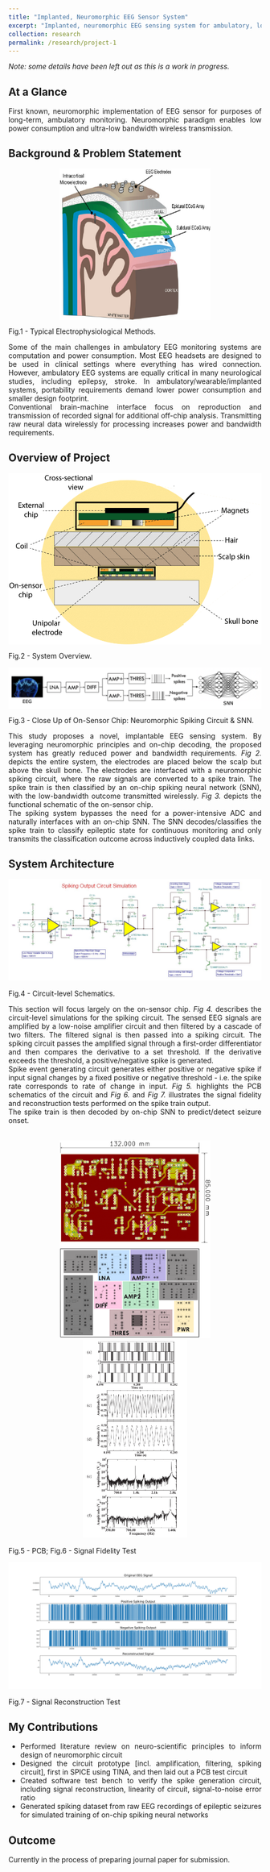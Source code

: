 ```yaml
---
title: "Implanted, Neuromorphic EEG Sensor System"
excerpt: "Implanted, neuromorphic EEG sensing system for ambulatory, long-term epilepsy monitoring.<br/><img src='/images/neuromorphic-eeg-overview.png' width='300'>"
collection: research
permalink: /research/project-1
---
```


<i>Note: some details have been left out as this is a work in progress.</i>

## At a Glance
<div style="text-align: justify">
First known, neuromorphic implementation of EEG sensor for purposes of long-term, ambulatory monitoring. Neuromorphic paradigm enables low power consumption and ultra-low bandwidth wireless transmission.
</div>

## Background & Problem Statement

<p align="center">
  <img src="/images/neural-recording.png" alt="Neural Recording" width="300" height="300" style="vertical-align:middle"/>
  <figcaption>Fig.1 - Typical Electrophysiological Methods.</figcaption>
</p>

<div style="text-align: justify">
Some of the main challenges in ambulatory EEG monitoring systems are computation and power consumption. Most EEG headsets are designed to be used in clinical settings where everything has wired connection. However, ambulatory EEG systems are equally critical in many neurological studies, including epilepsy, stroke. In ambulatory/wearable/implanted systems, portability requirements demand lower power consumption and smaller design footprint.
</div>
<div style="text-align: justify">
Conventional brain-machine interface focus on reproduction and transmission of recorded signal for additional off-chip analysis. Transmitting raw neural data wirelessly for processing increases power and bandwidth requirements. 
</div>

## Overview of Project
<p align="center">
  <img src="/images/neuromorphic-eeg-overview.png" alt="Neuromorphic EEG Sensor System Overview" width="600" style="vertical-align:middle"/>
  <figcaption>Fig.2 - System Overview.</figcaption>
</p>
<p align="center">
  <img src="/images/neuromorphic-eeg-arch.png" alt="Neuromorphic EEG Sensor System Architecture" style="vertical-align:middle"/>
  <figcaption>Fig.3 - Close Up of On-Sensor Chip: Neuromorphic Spiking Circuit & SNN.</figcaption>
</p>

<div style="text-align: justify">
This study proposes a novel, implantable EEG sensing system. By leveraging neuromorphic principles and on-chip decoding, the proposed system has greatly reduced power and bandwidth requirements. <i>Fig 2.</i> depicts the entire system, the electrodes are placed below the scalp but above the skull bone. The electrodes  are interfaced with a neuromorphic spiking circuit, where the raw signals are converted to a spike train. The spike train is then classified by an on-chip spiking neural network (SNN), with the low-bandwidth outcome transmitted wirelessly. <i>Fig 3.</i> depicts the functional schematic of the on-sensor chip.
</div>
<div style="text-align: justify">
The spiking system bypasses the need for a power-intensive ADC and naturally interfaces with an on-chip SNN. The SNN decodes/classifies the spike train to classify epileptic state for continuous monitoring and only transmits the classification outcome across inductively coupled data links.
</div>

## System Architecture

<p align="center">
  <img src="/images/neuromorphic-eeg-circuit-schematics.JPG" alt="Circuit-level Schematics"/>
  <figcaption>Fig.4 - Circuit-level Schematics.</figcaption>
</p>

<div style="text-align: justify">
This section will focus largely on the on-sensor chip. <i>Fig 4.</i> describes the circuit-level simulations for the spiking circuit. The sensed EEG signals are amplified by a low-noise amplifier circuit and then filtered by a cascade of two filters. The filtered signal is then passed into a spiking circuit. The spiking circuit passes the amplified signal through a first-order differentiator and then compares the derivative to a set threshold. If the derivative exceeds the threshold, a positive/negative spike is generated. 
</div>
<div style="text-align: justify">
Spike event generating circuit generates either positive or negative spike if input signal changes by a fixed positive or negative threshold - i.e. the spike rate corresponds to rate of change in input. <i>Fig 5.</i> highlights the PCB schematics of the circuit and <i>Fig 6.</i> and <i>Fig 7.</i> illustrates the signal fidelity and reconstruction tests performed on the spike train output.
</div>
<div style="text-align: justify">
The spike train is then decoded by on-chip SNN to predict/detect seizure onset.
</div>
<br>
<p align="center">
  <img src="/images/neuromorphic-eeg-pcb.png" width="300" />
  <img src="/images/neuromorphic-eeg-signal-fidelity.png" width="208" /> 
  <figcaption>Fig.5 - PCB; Fig.6 - Signal Fidelity Test</figcaption>
</p>
<p align="center">
  <img src="/images/neuromorphic-eeg-signal-reconstruction.png" />
  <figcaption>Fig.7 - Signal Reconstruction Test</figcaption>
</p>

## My Contributions
* <div style="text-align: justify">Performed literature review on neuro-scientific principles to inform design of neuromorphic circuit</div>
* <div style="text-align: justify">Designed the circuit prototype [incl. amplification, filtering, spiking circuit], first in SPICE using TINA, and then laid out a PCB test circuit</div>
* <div style="text-align: justify">Created software test bench to verify the spike generation circuit, including signal reconstruction, linearity of circuit, signal-to-noise error ratio</div>
* <div style="text-align: justify">Generated spiking dataset from raw EEG recordings of epileptic seizures for simulated training of on-chip spiking neural networks</div>

## Outcome

Currently in the process of preparing journal paper for submission.